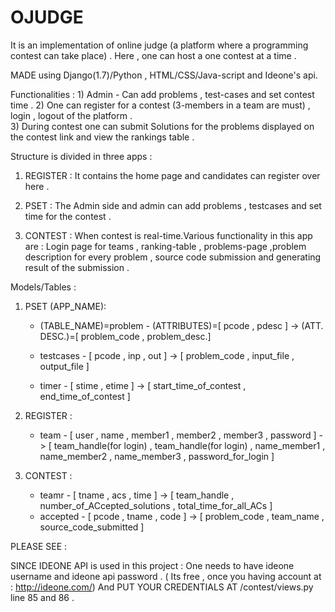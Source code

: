 # OJUDGE
It is an implementation of online judge (a platform where a programming contest can take place) .
Here , one can host a one contest at a time .

MADE using Django(1.7)/Python , HTML/CSS/Java-script and Ideone's api.

Functionalities : 
    1) Admin - Can add problems , test-cases and set contest time . 
    2) One can register for a contest (3-members in a team are must) , login , logout of the platform .   
    3) During contest one can submit Solutions for the problems displayed on the contest link and view the rankings table .


Structure is divided in three apps :

1)  REGISTER :
    It contains the home page and candidates can register over here .
    
2)  PSET :
    The Admin side and admin can add problems , testcases and set time for the contest .
   
3)  CONTEST :
    When contest is real-time.Various functionality in this app are : Login page for teams , ranking-table , problems-page 
    ,problem description for every problem  , source code submission and generating result of the submission .

Models/Tables : 

 1) PSET (APP_NAME): 
    - (TABLE_NAME)=problem - (ATTRIBUTES)=[ pcode , pdesc ] -> (ATT. DESC.)=[ problem_code , problem_desc.]
    
    - testcases - [ pcode , inp , out ] -> [ problem_code , input_file , output_file ]
    - timer     - [ stime , etime ]   -> [ start_time_of_contest , end_time_of_contest ]
 
 2) REGISTER : 
    - team - [ user , name , member1 , member2 , member3 , password ] -> [ team_handle(for login) , team_handle(for login) , name_member1 , name_member2 , name_member3 , password_for_login ]
 
 3) CONTEST :
    - teamr - [ tname , acs , time ] -> [ team_handle , number_of_ACcepted_solutions , total_time_for_all_ACs ]
    - accepted - [ pcode , tname , code ] -> [ problem_code , team_name , source_code_submitted ]    

PLEASE SEE : 

SINCE IDEONE API is used in this project : 
One needs to have ideone username and ideone api password . ( Its free , once you having account at :  http://ideone.com/)
And PUT YOUR CREDENTIALS AT /contest/views.py line 85 and 86 .
